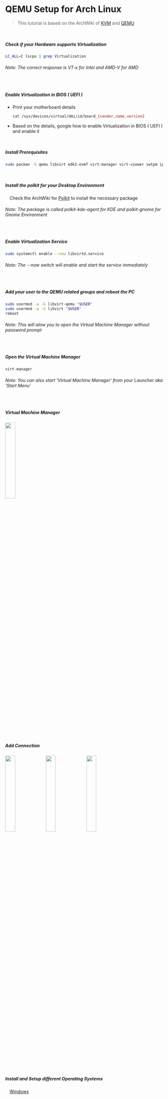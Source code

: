 # QEMU Setup for Arch Linux
>This tutorial is based on the ArchWiki of [KVM](https://wiki.archlinux.org/title/KVM) and [QEMU](https://wiki.archlinux.org/title/QEMU)

&nbsp;&nbsp;
##### Check if your Hardware supports Virtualization   
```sh
LC_ALL=C lscpu | grep Virtualization
```
###### *Note: The correct response is VT-x for Intel and AMD-V for AMD*

&nbsp;&nbsp;
##### Enable Virtualization in BIOS ( UEFI )
- Print your motherboard details
    ```sh
  cat /sys/devices/virtual/dmi/id/board_{vendor,name,version}
    ```   
- Based on the details, google how to enable Virtualization in BIOS ( UEFI ) and enable it

&nbsp;&nbsp;
##### Install Prerequisites
```sh
sudo pacman -S qemu libvirt edk2-ovmf virt-manager virt-viewer swtpm iptables-nft dnsmasq
```

&nbsp;&nbsp;
##### Install the polkit for your Desktop Environment
&emsp;Check the ArchWiki for [Polkit](https://wiki.archlinux.org/title/Polkit) to install the necessary package
###### *Note: The package is called polkit-kde-agent for KDE and polkit-gnome for Gnome Environment*

&nbsp;&nbsp;
##### Enable Virtualization Service
```sh
sudo systemctl enable --now libvirtd.service
```
###### *Note: The --now switch will enable and start the service immediately*

&nbsp;&nbsp;
##### Add your user to the QEMU related groups and reboot the PC
```sh
sudo usermod -a -G libvirt-qemu "$USER"
sudo usermod -a -G libvirt "$USER"
reboot
```
###### *Note: This will alow you to open the Virtual Machine Manager without password prompt*

&nbsp;&nbsp;
##### Open the Virtual Machine Manager
```sh
virt-manager
```
###### *Note: You can also start 'Virtual Machine Manager' from your Launcher aka 'Start Menu'*

&nbsp;&nbsp;
##### Virtual Machine Manager
<img src="https://github.com/sonus89/linux_scripts/assets/10185202/f6fe9cab-2f94-4391-b207-73de690b90eb" width="25%" height="25%" />

&nbsp;&nbsp;
##### Add Connection
<img src="https://github.com/sonus89/linux_scripts/assets/10185202/cdad7589-84ae-489a-b655-b95cb13578f9" width="25%" height="25%" />
<img src="https://github.com/sonus89/linux_scripts/assets/10185202/8ee330a4-eeba-43fb-812b-b2224df1dd12" width="25%" height="25%" />
<img src="https://github.com/sonus89/linux_scripts/assets/10185202/01b5fa58-3f9f-469b-afde-d690ac6414c0" width="25%" height="25%" />

&nbsp;&nbsp;
##### Install and Setup different Operating Systems
&emsp;[Windows](https://github.com/sonus89/linux_scripts/blob/master/arch/qemu/windows_setup.md)


